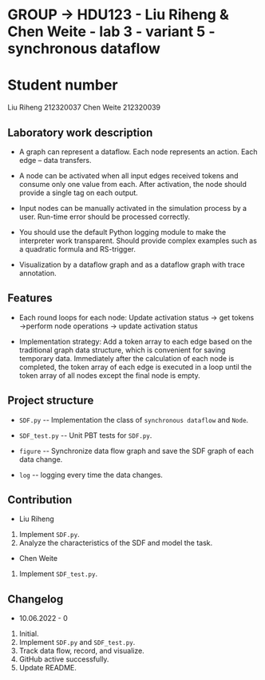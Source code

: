 
# GROUP -> HDU123 - Liu Riheng & Chen Weite - lab 3 - variant 5 - synchronous dataflow

# Student number

Liu Riheng 212320037
Chen Weite 212320039

## Laboratory work description

- A graph can represent a dataflow. Each node represents an action.
Each edge – data transfers.

- A node can be activated when all input edges received tokens and consume only
one value from each. After activation,
the node should provide a single tag on each output.

- Input nodes can be manually activated in the simulation process by a user.
Run-time error should be processed correctly.

- You should use the default Python logging module to make the interpreter work transparent.
Should provide complex examples such as a quadratic formula and RS-trigger.

- Visualization by a dataflow graph and as a dataflow graph with trace annotation.

## Features

- Each round loops for each node:
Update activation status -> get tokens ->perform node operations -> update activation status

- Implementation strategy:
Add a token array to each edge based on the traditional graph data structure,
which is convenient for saving temporary data. 
Immediately after the calculation of each node is completed,
the token array of each edge is executed in a loop until the token array
of all nodes except the final node is empty.

## Project structure

- `SDF.py` -- Implementation the class of `synchronous dataflow` and `Node`.

- `SDF_test.py` -- Unit PBT tests for `SDF.py`.

- `figure` -- Synchronize data flow graph and save the SDF graph of each data change.

- `log` -- logging every time the data changes.

## Contribution

- Liu Riheng
1. Implement `SDF.py`.
2. Analyze the characteristics of the SDF and model the task.

- Chen Weite
1. Implement `SDF_test.py`.

## Changelog

- 10.06.2022 - 0
1. Initial.
2. Implement `SDF.py` and `SDF_test.py`.
3. Track data flow, record, and visualize.
4. GitHub active successfully.
5. Update README.


